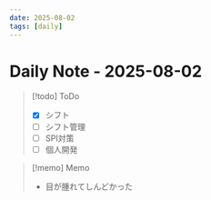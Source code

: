 ```yaml
---
date: 2025-08-02
tags: [daily]
---
```


# Daily Note - 2025-08-02

> [!todo] ToDo
> - [x] シフト
> - [ ] シフト管理
> - [ ] SPI対策
> - [ ] 個人開発

> [!memo] Memo
> - 目が腫れてしんどかった
